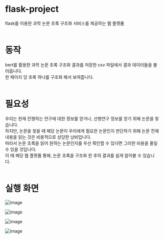 # flask-project
flask를 이용한 과학 논문 초록 구조화 서비스를 제공하는 웹 플랫폼  <br><br>  

# 동작
bert를 활용한 과학 논문 초록 구조화 결과를 저장한 csv 파일에서 결과 데이터들을 불러옵니다.   
한 페이지 당 초록 하나를 구조화 해서 보여줍니다.  <br><br>  
      
# 필요성 
우리는 현재 진행하는 연구에 대한 정보를 얻거나, 선행연구 정보를 얻기 위해 논문을 찾습니다.   
하지만, 논문을 찾을 때 해당 논문이 우리에게 필요한 논문인지 판단하기 위해 논문 전체 내용을 읽는 것은 비용적으로 상당한 낭비입니다.   
따라서 논문 초록을 읽어 원하는 논문인지를 우선 확인할 수 있다면 그러한 비용을 줄일 수 있을 것입니다.    
이 때 해당 웹 플랫폼 통해, 논문 초록을 구조화 한 후의 결과를 쉽게 알아볼 수 있습니다.  <br><br>  

# 실행 화면
![image](https://user-images.githubusercontent.com/26339800/109661294-2ed1eb80-7bad-11eb-9d91-85a3fee7d2e5.png)  

![image](https://user-images.githubusercontent.com/26339800/109661379-47da9c80-7bad-11eb-879f-b1fc8e79bdb3.png) 

![image](https://user-images.githubusercontent.com/26339800/109661450-5628b880-7bad-11eb-9c3d-62c7d94f2339.png)  

![image](https://user-images.githubusercontent.com/26339800/109661523-693b8880-7bad-11eb-851c-ac2a2ab1a1e4.png)
